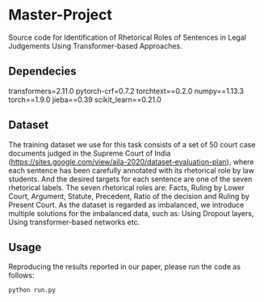 # Master-Project

Source code for Identification of Rhetorical Roles of Sentences in Legal Judgements Using Transformer-based Approaches.

## Dependecies
transformers=2.11.0
pytorch-crf=0.7.2
torchtext==0.2.0
numpy==1.13.3
torch==1.9.0
jieba==0.39
scikit_learn==0.21.0

## Dataset
The training dataset we use for this task consists of a set of 50 court case documents judged in the Supreme Court of India (https://sites.google.com/view/aila-2020/dataset-evaluation-plan), where each sentence has been carefully annotated with its rhetorical role by law students. And the desired targets for each sentence are one of the seven rhetorical labels. The seven rhetorical roles are: Facts, Ruling by Lower Court, Argument, Statute, Precedent, Ratio of the decision and Ruling by Present Court. As the dataset is regarded as imbalanced, we introduce multiple solutions for the imbalanced data, such as: Using Dropout layers, Using transformer-based networks etc. 

## Usage
Reproducing the results reported in our paper, please run the code as follows:

`python run.py`
